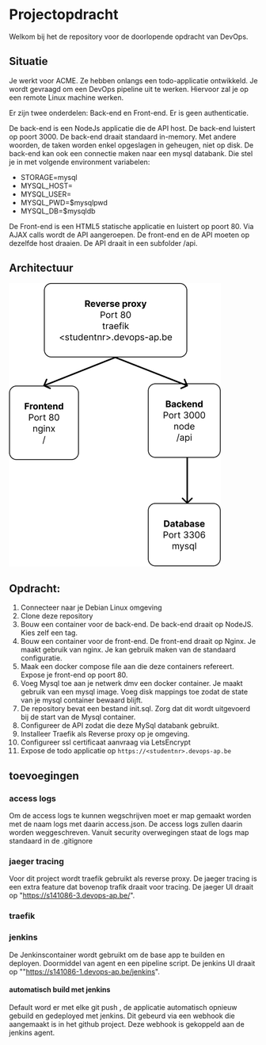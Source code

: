 # Projectopdracht

Welkom bij het de repository voor de doorlopende opdracht van DevOps. 

## Situatie

Je werkt voor ACME. Ze hebben onlangs een todo-applicatie ontwikkeld. 
Je wordt gevraagd om een DevOps pipeline uit te werken. Hiervoor zal je op een remote Linux machine werken.

Er zijn twee onderdelen: Back-end en Front-end. Er is geen authenticatie.

De back-end is een NodeJs applicatie die de API host. De back-end luistert op poort 3000. 
De back-end draait standaard in-memory. Met andere woorden, de taken worden enkel opgeslagen in geheugen, niet op disk. 
De back-end kan ook een connectie maken naar een mysql databank. Die stel je in met volgende environment variabelen:

* STORAGE=mysql
* MYSQL_HOST=<hostname>
* MYSQL_USER=<username>
* MYSQL_PWD=$mysqlpwd 
* MYSQL_DB=$mysqldb

De Front-end is een HTML5 statische applicatie en luistert op poort 80. 
Via AJAX calls wordt de API aangeroepen. De front-end en de API moeten op dezelfde host draaien. 
De API draait in een subfolder /api.

## Architectuur

![Architectuur](./architectuur.png)

## Opdracht:

1. Connecteer naar je Debian Linux omgeving
1. Clone deze repository
1. Bouw een container voor de back-end. De back-end draait op NodeJS. Kies zelf een tag.
1. Bouw een container voor de front-end. De front-end draait op Nginx. Je maakt gebruik van nginx. Je kan gebruik maken van de standaard configuratie.
1. Maak een docker compose file aan die deze containers refereert. Expose je front-end op poort 80.
1. Voeg Mysql toe aan je netwerk dmv een docker container. Je maakt gebruik van een mysql image. Voeg disk mappings toe zodat de state van je mysql container bewaard blijft.
1. De repository bevat een bestand init.sql. Zorg dat dit wordt uitgevoerd bij de start van de Mysql container. 
1. Configureer de API zodat die deze MySql databank gebruikt.
1. Installeer Traefik als Reverse proxy op je omgeving.
1. Configureer ssl certificaat aanvraag via LetsEncrypt
1. Expose de todo applicatie op ```https://<studentnr>.devops-ap.be```

## toevoegingen
### access logs
Om de access logs te kunnen wegschrijven moet er map gemaakt worden met de naam logs met daarin access.json. De access logs zullen daarin worden weggeschreven. Vanuit security overwegingen staat de logs map standaard in de .gitignore

### jaeger tracing
Voor dit project wordt traefik gebruikt als reverse proxy. De jaeger tracing is een extra feature dat bovenop trafik draait voor tracing. De jaeger UI draait op "https://s141086-3.devops-ap.be/". 

### traefik

### jenkins
De Jenkinscontainer wordt gebruikt om de base app te builden en deployen. Doormiddel van agent en een pipeline script. De jenkins UI draait op ""https://s141086-1.devops-ap.be/jenkins".

#### automatisch build met jenkins
Default word er met elke git push , de applicatie automatisch opnieuw gebuild en gedeployed met jenkins. Dit gebeurd via een webhook die aangemaakt is in het github project. Deze webhook is gekoppeld aan de jenkins agent. 